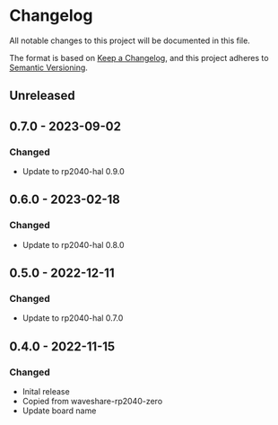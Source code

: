 # Changelog

All notable changes to this project will be documented in this file.

The format is based on [Keep a Changelog](https://keepachangelog.com/en/1.0.0/),
and this project adheres to [Semantic Versioning](https://semver.org/spec/v2.0.0.html).

## Unreleased

## 0.7.0 - 2023-09-02

### Changed

- Update to rp2040-hal 0.9.0

## 0.6.0 - 2023-02-18

### Changed

- Update to rp2040-hal 0.8.0

## 0.5.0 - 2022-12-11

### Changed

- Update to rp2040-hal 0.7.0

## 0.4.0 - 2022-11-15

### Changed

- Inital release
- Copied from waveshare-rp2040-zero
- Update board name

